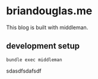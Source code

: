 # briandouglas.me
This blog is built with middleman.

## development setup

```
bundle exec middleman
```
sdasdfsdafsdf
